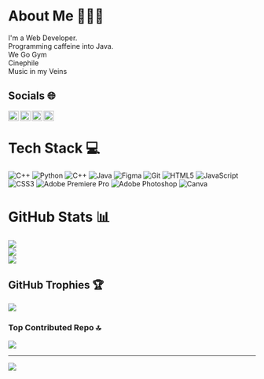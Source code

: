 # About Me 🏃🏻‍♂️
I'm a Web Developer.<br>Programming caffeine into Java.<br>We Go Gym<br>Cinephile<br>Music in my Veins<br>


##  Socials 🌐
<a href="https://www.linkedin.com/in/p-gokul-yadav-82548a295?utm_source=share&utm_campaign=share_via&utm_content=profile&utm_medium=android_app" target="_blank">
    <img  align="left" src="https://cdn-icons-png.flaticon.com/512/174/174857.png" alt="LinkedIn" width="21px"/>

<a href="https://x.com/cody_hunk?t=EkARfGCWhhBT_BHbby4DGw&s=08" target="_blank">
    <img align="left" src="https://cdn-icons-png.flaticon.com/512/733/733579.png" alt="X (formerly Twitter)" width="21px"/>
</a>

<a href="https://www.reddit.com/u/gt650offical/s/5dDHZqiJRd" target="_blank">
    <img align="left" src="https://cdn-icons-png.flaticon.com/512/174/174866.png" alt="Reddit" width="21px"/>
</a>

<a href="https://www.instagram.com/pgy.hunk?igsh=NHBjYnBqZmtrZXMw" target="_blank">
    <img align="left" src="https://cdn-icons-png.flaticon.com/512/174/174855.png" alt="Instagram" width="21px"/>
</a>




</br>

#  Tech Stack 💻
![C++](https://img.shields.io/badge/c++-%2300599C.svg?style=plastic&logo=c%2B%2B&logoColor=white) ![Python](https://img.shields.io/badge/python-3670A0?style=plastic&logo=python&logoColor=ffdd54) ![C++](https://img.shields.io/badge/c++-%2300599C.svg?style=plastic&logo=c%2B%2B&logoColor=white) ![Java](https://img.shields.io/badge/java-%23ED8B00.svg?style=plastic&logo=openjdk&logoColor=white) ![Figma](https://img.shields.io/badge/figma-%23F24E1E.svg?style=plastic&logo=figma&logoColor=white) ![Git](https://img.shields.io/badge/git-%23F05033.svg?style=plastic&logo=git&logoColor=white) ![HTML5](https://img.shields.io/badge/html5-%23E34F26.svg?style=plastic&logo=html5&logoColor=white) ![JavaScript](https://img.shields.io/badge/javascript-%23323330.svg?style=plastic&logo=javascript&logoColor=%23F7DF1E) ![CSS3](https://img.shields.io/badge/css3-%231572B6.svg?style=plastic&logo=css3&logoColor=white) ![Adobe Premiere Pro](https://img.shields.io/badge/Adobe%20Premiere%20Pro-9999FF.svg?style=plastic&logo=Adobe%20Premiere%20Pro&logoColor=white) ![Adobe Photoshop](https://img.shields.io/badge/adobe%20photoshop-%2331A8FF.svg?style=plastic&logo=adobe%20photoshop&logoColor=white) ![Canva](https://img.shields.io/badge/Canva-%2300C4CC.svg?style=plastic&logo=Canva&logoColor=white)
#  GitHub Stats 📊
![](https://github-readme-stats.vercel.app/api?username=pgyunknown&theme=cobalt2&hide_border=false&include_all_commits=true&count_private=true)<br/>
![](https://github-readme-streak-stats.herokuapp.com/?user=pgyunknown&theme=cobalt2&hide_border=false)<br/>
![](https://github-readme-stats.vercel.app/api/top-langs/?username=pgyunknown&theme=cobalt2&hide_border=false&include_all_commits=true&count_private=true&layout=compact)



##  GitHub Trophies 🏆
![](https://github-profile-trophy.vercel.app/?username=pgyunknown&theme=radical&no-frame=false&no-bg=true&margin-w=4)


###  Top Contributed Repo 🔝
![](https://github-contributor-stats.vercel.app/api?username=pgyunknown&limit=5&theme=cobalt&combine_all_yearly_contributions=true)

---
[![](https://visitcount.itsvg.in/api?id=pgyunknown&icon=0&color=1)](https://visitcount.itsvg.in)



